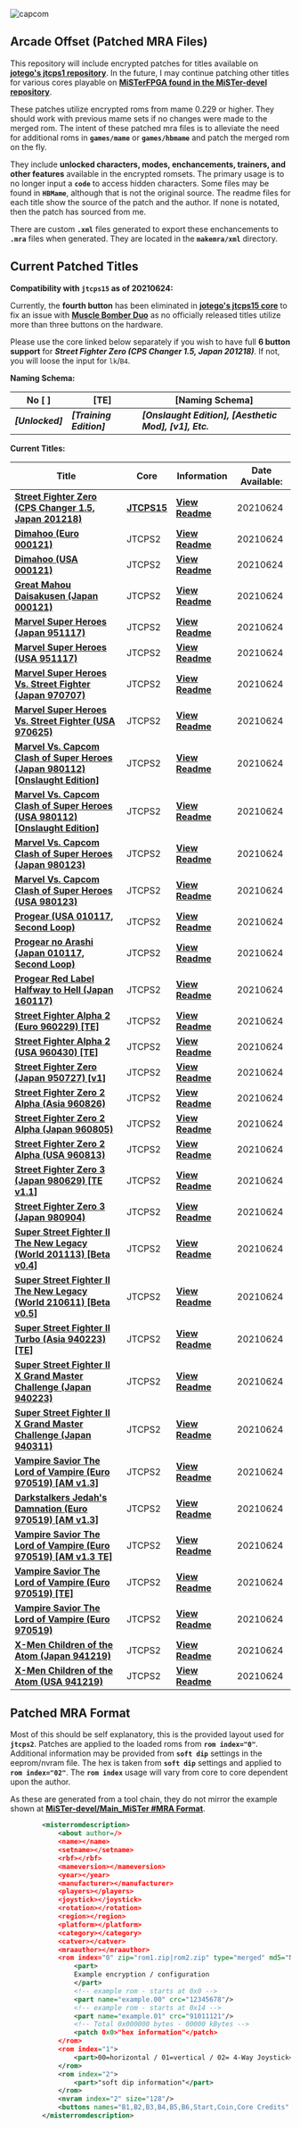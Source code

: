 ![capcom](https://user-images.githubusercontent.com/32810066/123269746-440cb600-d4cd-11eb-9e11-90ed7fc951d7.png)

## Arcade Offset (Patched MRA Files)

This repository will include encrypted patches for titles available on [**jotego's jtcps1 repository**](https://github.com/jotego/). In the future, I may continue patching other titles for various cores playable on [**MiSTerFPGA found in the MiSTer-devel repository**](https://github.com/MiSTer-devel).

These patches utilize encrypted roms from mame 0.229 or higher.  They should work with previous mame sets if no changes were made to the merged rom. The intent of these patched mra files is to alleviate the need for additional roms in **`games/mame`** or **`games/hbmame`** and patch the merged rom on the fly.

They include **unlocked characters, modes, enchancements, trainers, and other features** available in the encrypted romsets. The primary usage is to no longer input a **`code`** to access hidden characters. Some files may be found in **`HBMame`**, although that is not the original source. The readme files for each title show the source of the patch and the author. If none is notated, then the patch has sourced from me.

There are custom **`.xml`** files generated to export these enchancements to **`.mra`** files when generated. They are located in the **`makemra/xml`** directory.

## Current Patched Titles

**Compatibility with `jtcps15` as of 20210624:**

Currently, the **fourth button** has been eliminated in [**jotego's jtcps15 core**](https://github.com/jotego/jtbin/tree/master/mister/cps15) to fix an issue with [**Muscle Bomber Duo**](https://github.com/jotego/jtcps1/issues/99) as no officially released titles utilize more than three buttons on the hardware. 

Please use the core linked below separately if you wish to have full **6 button support** for ***Street Fighter Zero (CPS Changer 1.5, Japan 201218)***. If not, you will loose the input for `lk`/`B4`.

**Naming Schema:**

| **No [ ]**| **[TE]**| **[Naming Schema]**|
|---------------|-------------|-------------|
| ***[Unlocked]*** | ***[Training Edition]***  | ***[Onslaught Edition], [Aesthetic Mod], [v1], Etc.*** | 

**Current Titles:**

| Title         | Core        | Information                  | Date Available: |
|---------------|-------------|------------------------------|-----------------|
[**Street Fighter Zero (CPS Changer 1.5, Japan 201218)**](https://github.com/atrac17/Arcade_Offset/blob/main/release/_Arcade%20Offset/_CPS-Dash/Street%20Fighter%20Zero%20(CPS%20Changer%201.5%2C%20Japan%20201218).mra) | [**JTCPS15**](https://github.com/jotego/jtbin/blob/master/mister/cps15/releases/jtcps15_20210604.rbf) | [**View Readme**](https://github.com/atrac17/Arcade_Offset/blob/main/readme%20(individual)/CPS-Dash/Street%20Fighter%20Zero%20(CPS%20Changer%201.5%2C%20Japan%20201218).md) | 20210624 |
[**Dimahoo (Euro 000121)**](https://github.com/atrac17/Arcade_Offset/blob/main/release/_Arcade%20Offset/_CPS-2/_Unlocked/Dimahoo%20%28Euro%20000121%29%20%5BUnlocked%5D.mra) | JTCPS2 | [**View Readme**](https://github.com/atrac17/Arcade_Offset/blob/main/readme%20(individual)/CPS-2/Dimahoo%20(Euro%20000121)%20%5BUnlocked%5D.md) | 20210624 |
[**Dimahoo (USA 000121)**](https://github.com/atrac17/Arcade_Offset/blob/main/release/_Arcade%20Offset/_CPS-2/_Unlocked/Dimahoo%20%28USA%20000121%29%20%5BUnlocked%5D.mra) | JTCPS2 | [**View Readme**](https://github.com/atrac17/Arcade_Offset/blob/main/readme%20(individual)/CPS-2/Dimahoo%20(USA%20000121)%20%5BUnlocked%5D.md) | 20210624 |
[**Great Mahou Daisakusen (Japan 000121)**](https://github.com/atrac17/Arcade_Offset/blob/main/release/_Arcade%20Offset/_CPS-2/_Unlocked/Great%20Mahou%20Daisakusen%20%28Japan%20000121%29%20%5BUnlocked%5D.mra) | JTCPS2 | [**View Readme**](https://github.com/atrac17/Arcade_Offset/blob/main/readme%20(individual)/CPS-2/Great%20Mahou%20Daisakusen%20(Japan%20000121)%20%5BUnlocked%5D.md) | 20210624 |
[**Marvel Super Heroes (Japan 951117)**](https://github.com/atrac17/Arcade_Offset/blob/main/release/_Arcade%20Offset/_CPS-2/_Unlocked/Marvel%20Super%20Heroes%20(Japan%20951117)%20%5BUnlocked%5D.mra) | JTCPS2 | [**View Readme**](https://github.com/atrac17/Arcade_Offset/blob/main/readme%20(individual)/CPS-2/Marvel%20Super%20Heroes%20(Japan%20951117)%20%5BUnlocked%5D.md) | 20210624 |
[**Marvel Super Heroes (USA 951117)**](https://github.com/atrac17/Arcade_Offset/blob/main/release/_Arcade%20Offset/_CPS-2/_Unlocked/Marvel%20Super%20Heroes%20(USA%20951117)%20%5BUnlocked%5D.mra) | JTCPS2 | [**View Readme**](https://github.com/atrac17/Arcade_Offset/blob/main/readme%20(individual)/CPS-2/Marvel%20Super%20Heroes%20(USA%20951117)%20%5BUnlocked%5D.md) | 20210624 |
[**Marvel Super Heroes Vs. Street Fighter (Japan 970707)**](https://github.com/atrac17/Arcade_Offset/blob/main/release/_Arcade%20Offset/_CPS-2/_Unlocked/Marvel%20Super%20Heroes%20Vs.%20Street%20Fighter%20(Japan%20970707)%20%5BUnlocked%5D.mra) | JTCPS2 | [**View Readme**](https://github.com/atrac17/Arcade_Offset/blob/main/readme%20(individual)/CPS-2/Marvel%20Super%20Heroes%20Vs.%20Street%20Fighter%20(Japan%20970707)%20%5BUnlocked%5D.md) | 20210624 |
[**Marvel Super Heroes Vs. Street Fighter (USA 970625)**](https://github.com/atrac17/Arcade_Offset/blob/main/release/_Arcade%20Offset/_CPS-2/_Unlocked/Marvel%20Super%20Heroes%20Vs.%20Street%20Fighter%20(USA%20970625)%20%5BUnlocked%5D.mra) | JTCPS2 | [**View Readme**](https://github.com/atrac17/Arcade_Offset/blob/main/readme%20(individual)/CPS-2/Marvel%20Super%20Heroes%20Vs.%20Street%20Fighter%20(USA%20970625)%20%5BUnlocked%5D.md) | 20210624 |
[**Marvel Vs. Capcom Clash of Super Heroes (Japan 980112) [Onslaught Edition]**](https://github.com/atrac17/Arcade_Offset/blob/main/release/_Arcade%20Offset/_CPS-2/_Unlocked/Marvel%20Vs.%20Capcom%20Clash%20of%20Super%20Heroes%20(Japan%20980112)%20%5BOnslaught%20Edition%5D.mra) | JTCPS2 | [**View Readme**](https://github.com/atrac17/Arcade_Offset/blob/main/readme%20(individual)/CPS-2/Marvel%20Vs.%20Capcom%20Clash%20of%20Super%20Heroes%20(Japan%20980112)%20%5BOnslaught%20Edition%5D.md) | 20210624 |
[**Marvel Vs. Capcom Clash of Super Heroes (USA 980112) [Onslaught Edition]**](https://github.com/atrac17/Arcade_Offset/blob/main/release/_Arcade%20Offset/_CPS-2/_Unlocked/Marvel%20Vs.%20Capcom%20Clash%20of%20Super%20Heroes%20(USA%20980112)%20%5BOnslaught%20Edition%5D.mra) | JTCPS2 | [**View Readme**](https://github.com/atrac17/Arcade_Offset/blob/main/readme%20(individual)/CPS-2/Marvel%20Vs.%20Capcom%20Clash%20of%20Super%20Heroes%20(USA%20980112)%20%5BOnslaught%20Edition%5D.md) | 20210624 |
[**Marvel Vs. Capcom Clash of Super Heroes (Japan 980123)**](https://github.com/atrac17/Arcade_Offset/blob/main/release/_Arcade%20Offset/_CPS-2/_Unlocked/Marvel%20Vs.%20Capcom%20Clash%20of%20Super%20Heroes%20(Japan%20980123)%20%5BUnlocked%5D.mra) | JTCPS2 | [**View Readme**](https://github.com/atrac17/Arcade_Offset/blob/main/readme%20(individual)/CPS-2/Marvel%20Vs.%20Capcom%20Clash%20of%20Super%20Heroes%20(Japan%20980123)%20%5BUnlocked%5D.md) | 20210624 |
[**Marvel Vs. Capcom Clash of Super Heroes (USA 980123)**](https://github.com/atrac17/Arcade_Offset/blob/main/release/_Arcade%20Offset/_CPS-2/_Unlocked/Marvel%20Vs.%20Capcom%20Clash%20of%20Super%20Heroes%20(USA%20980123)%20%5BUnlocked%5D.mra) | JTCPS2 | [**View Readme**](https://github.com/atrac17/Arcade_Offset/blob/main/readme%20(individual)/CPS-2/Marvel%20Vs.%20Capcom%20Clash%20of%20Super%20Heroes%20(USA%20980123)%20%5BUnlocked%5D.md) | 20210624 |
[**Progear (USA 010117, Second Loop)**](https://github.com/atrac17/Arcade_Offset/blob/main/release/_Arcade%20Offset/_CPS-2/_Unlocked/Progear%20(USA%20010117%2C%20Second%20Loop)%20%5BUnlocked%5D.mra) | JTCPS2 | [**View Readme**](https://github.com/atrac17/Arcade_Offset/blob/main/readme%20(individual)/CPS-2/Progear%20(USA%20010117%2C%20Second%20Loop)%20%5BUnlocked%5D.md) | 20210624 |
[**Progear no Arashi (Japan 010117, Second Loop)**](https://github.com/atrac17/Arcade_Offset/blob/main/release/_Arcade%20Offset/_CPS-2/_Unlocked/Progear%20no%20Arashi%20(Japan%20010117%2C%20Second%20Loop)%20%5BUnlocked%5D.mra) | JTCPS2 | [**View Readme**](https://github.com/atrac17/Arcade_Offset/blob/main/readme%20(individual)/CPS-2/Progear%20no%20Arashi%20(Japan%20010117%2C%20Second%20Loop)%20%5BUnlocked%5D.md) | 20210624 |
[**Progear Red Label Halfway to Hell (Japan 160117)**](https://github.com/atrac17/Arcade_Offset/blob/main/release/_Arcade%20Offset/_CPS-2/Progear%20Red%20Label%20Halfway%20to%20Hell%20(Japan%20160117).mra) | JTCPS2 | [**View Readme**](https://github.com/atrac17/Arcade_Offset/blob/main/readme%20(individual)/CPS-2/Progear%20Red%20Label%20Halfway%20to%20Hell%20(Japan%20160117).md) | 20210624 |
[**Street Fighter Alpha 2 (Euro 960229) [TE]**](https://github.com/atrac17/Arcade_Offset/blob/main/release/_Arcade%20Offset/_CPS-2/_Training/Street%20Fighter%20Alpha%202%20(Euro%20960229)%20%5BTraining%20Edition%5D.mra) | JTCPS2 | [**View Readme**](https://github.com/atrac17/Arcade_Offset/blob/main/readme%20(individual)/CPS-2/Street%20Fighter%20Alpha%202%20(Euro%20960229)%20%5BTraining%20Edition%5D.md) | 20210624 |
[**Street Fighter Alpha 2 (USA 960430) [TE]**](https://github.com/atrac17/Arcade_Offset/blob/main/release/_Arcade%20Offset/_CPS-2/_Training/Street%20Fighter%20Alpha%202%20(USA%20960430)%20%5BTraining%20Edition%5D.mra) | JTCPS2 | [**View Readme**](https://github.com/atrac17/Arcade_Offset/blob/main/readme%20(individual)/CPS-2/Street%20Fighter%20Alpha%202%20(USA%20960430)%20%5BTraining%20Edition%5D.md) | 20210624 |
[**Street Fighter Zero (Japan 950727) [v1]**](https://github.com/atrac17/Arcade_Offset/blob/main/release/_Arcade%20Offset/_CPS-2/_Unlocked/Street%20Fighter%20Zero%20(Japan%20950727)%20%5BUnlocked%20v1%5D.mra) | JTCPS2 | [**View Readme**](https://github.com/atrac17/Arcade_Offset/blob/main/readme%20(individual)/CPS-2/Street%20Fighter%20Zero%20(Japan%20950727)%20%5BUnlocked%20v1%5D.md) | 20210624 |
[**Street Fighter Zero 2 Alpha (Asia 960826)**](https://github.com/atrac17/Arcade_Offset/blob/main/release/_Arcade%20Offset/_CPS-2/_Unlocked/Street%20Fighter%20Zero%202%20Alpha%20(Asia%20960826)%20%5BUnlocked%5D.mra) | JTCPS2 | [**View Readme**](https://github.com/atrac17/Arcade_Offset/blob/main/readme%20(individual)/CPS-2/Street%20Fighter%20Zero%202%20Alpha%20(Asia%20960826)%20%5BUnlocked%5D.md) | 20210624 |
[**Street Fighter Zero 2 Alpha (Japan 960805)**](https://github.com/atrac17/Arcade_Offset/blob/main/release/_Arcade%20Offset/_CPS-2/_Unlocked/Street%20Fighter%20Zero%202%20Alpha%20(Japan%20960805)%20%5BUnlocked%5D.mra) | JTCPS2 | [**View Readme**](https://github.com/atrac17/Arcade_Offset/blob/main/readme%20(individual)/CPS-2/Street%20Fighter%20Zero%202%20Alpha%20(Japan%20960805)%20%5BUnlocked%5D.md) | 20210624 |
[**Street Fighter Zero 2 Alpha (USA 960813)**](https://github.com/atrac17/Arcade_Offset/blob/main/release/_Arcade%20Offset/_CPS-2/_Unlocked/Street%20Fighter%20Zero%202%20Alpha%20(USA%20960813)%20%5BUnlocked%5D.mra) | JTCPS2 | [**View Readme**](https://github.com/atrac17/Arcade_Offset/blob/main/readme%20(individual)/CPS-2/Street%20Fighter%20Zero%202%20Alpha%20(USA%20960813)%20%5BUnlocked%5D.md) | 20210624 |
[**Street Fighter Zero 3 (Japan 980629) [TE v1.1]**](https://github.com/atrac17/Arcade_Offset/blob/main/release/_Arcade%20Offset/_CPS-2/_Training/Street%20Fighter%20Zero%203%20(Japan%20980629)%20%5BTraining%20Edition%20v1.1%5D.mra) | JTCPS2 | [**View Readme**](https://github.com/atrac17/Arcade_Offset/blob/main/readme%20(individual)/CPS-2/Street%20Fighter%20Zero%203%20(Japan%20980629)%20%5BTraining%20Edition%20v1.1%5D.md) | 20210624 |
[**Street Fighter Zero 3 (Japan 980904)**](https://github.com/atrac17/Arcade_Offset/blob/main/release/_Arcade%20Offset/_CPS-2/_Unlocked/Street%20Fighter%20Zero%203%20(Japan%20980904)%20%5BUnlocked%5D.mra) | JTCPS2 | [**View Readme**](https://github.com/atrac17/Arcade_Offset/blob/main/readme%20(individual)/CPS-2/Street%20Fighter%20Zero%203%20(Japan%20980904)%20%5BUnlocked%5D.md) | 20210624 |
[**Super Street Fighter II The New Legacy (World 201113) [Beta v0.4]**](https://github.com/atrac17/Arcade_Offset/blob/main/release/_Arcade%20Offset/_CPS-2/Super%20Street%20Fighter%20II%20The%20New%20Legacy%20(World%20201113)%20%5BBeta%20v0.4%5D.mra) | JTCPS2 | [**View Readme**](https://github.com/atrac17/Arcade_Offset/blob/main/readme%20(individual)/CPS-2/Super%20Street%20Fighter%20II%20The%20New%20Legacy%20(World%20201113)%20%5BBeta%20v0.4%5D.md) | 20210624 |
[**Super Street Fighter II The New Legacy (World 210611) [Beta v0.5]**](https://github.com/atrac17/Arcade_Offset/blob/main/release/_Arcade%20Offset/_CPS-2/Super%20Street%20Fighter%20II%20The%20New%20Legacy%20(World%20210611)%20%5BBeta%20v0.5%5D.mra) | JTCPS2 | [**View Readme**](https://github.com/atrac17/Arcade_Offset/blob/main/readme%20(individual)/CPS-2/Super%20Street%20Fighter%20II%20The%20New%20Legacy%20(World%20210611)%20%5BBeta%20v0.5%5D.md) | 20210624 |
[**Super Street Fighter II Turbo (Asia 940223) [TE]**](https://github.com/atrac17/Arcade_Offset/blob/main/release/_Arcade%20Offset/_CPS-2/_Training/Super%20Street%20Fighter%20II%20Turbo%20(Asia%20940223)%20%5BTraining%20Edition%5D.mra) | JTCPS2 | [**View Readme**](https://github.com/atrac17/Arcade_Offset/blob/main/readme%20(individual)/CPS-2/Super%20Street%20Fighter%20II%20Turbo%20(Asia%20940223)%20%5BTraining%20Edition%5D.md) | 20210624 |
[**Super Street Fighter II X Grand Master Challenge (Japan 940223)**](https://github.com/atrac17/Arcade_Offset/blob/main/release/_Arcade%20Offset/_CPS-2/_Unlocked/Super%20Street%20Fighter%20II%20X%20Grand%20Master%20Challenge%20(Japan%20940223)%20%5BFree%20Play%5D.mra) | JTCPS2 | [**View Readme**](https://github.com/atrac17/Arcade_Offset/blob/main/readme%20(individual)/CPS-2/Super%20Street%20Fighter%20II%20X%20Grand%20Master%20Challenge%20(Japan%20940223)%20%5BFree%20Play%5D.md) | 20210624 |
[**Super Street Fighter II X Grand Master Challenge (Japan 940311)**](https://github.com/atrac17/Arcade_Offset/blob/main/release/_Arcade%20Offset/_CPS-2/_Unlocked/Super%20Street%20Fighter%20II%20X%20Grand%20Master%20Challenge%20(Japan%20940311)%20%5BFree%20Play%5D.mra) | JTCPS2 | [**View Readme**](https://github.com/atrac17/Arcade_Offset/blob/main/readme%20(individual)/CPS-2/Super%20Street%20Fighter%20II%20X%20Grand%20Master%20Challenge%20(Japan%20940311)%20%5BFree%20Play%5D.md) | 20210624 |
[**Vampire Savior The Lord of Vampire (Euro 970519) [AM v1.3]**](https://github.com/atrac17/Arcade_Offset/blob/main/release/_Arcade%20Offset/_CPS-2/_Unlocked/Vampire%20Savior%20The%20Lord%20of%20Vampire%20(Euro%20970519)%20%5BAesthetic%20Mod%20v1.3%5D.mra) | JTCPS2 | [**View Readme**](https://github.com/atrac17/Arcade_Offset/blob/main/readme%20(individual)/CPS-2/Vampire%20Savior%20The%20Lord%20of%20Vampire%20(Euro%20970519)%20%5BAesthetic%20Mod%20v1.3%5D.md) | 20210624 |
[**Darkstalkers Jedah's Damnation (Euro 970519) [AM v1.3]**](https://github.com/atrac17/Arcade_Offset/blob/main/release/_Arcade%20Offset/_CPS-2/_Unlocked/Darkstalkers%20Jedahs%20Damnation%20(Euro%20970519)%20%5BAesthetic%20Mod%20v1.3%5D.mra) | JTCPS2 | [**View Readme**](https://github.com/atrac17/Arcade_Offset/blob/main/readme%20(individual)/CPS-2/Darkstalkers%20Jedah's%20Damnation%20(Euro%20970519)%20%5BAesthetic%20Mod%20v1.3%5D.md) | 20210624 |
[**Vampire Savior The Lord of Vampire (Euro 970519) [AM v1.3 TE]**](https://github.com/atrac17/Arcade_Offset/blob/main/release/_Arcade%20Offset/_CPS-2/_Training/Vampire%20Savior%20The%20Lord%20of%20Vampire%20(Euro%20970519)%20%5BAesthetic%20Mod%20v1.3%20Training%20Edition%5D.mra) | JTCPS2 | [**View Readme**](https://github.com/atrac17/Arcade_Offset/blob/main/readme%20(individual)/CPS-2/Vampire%20Savior%20The%20Lord%20of%20Vampire%20(Euro%20970519)%20%5BAesthetic%20Mod%20v1.3%20Training%20Edition%5D.md) | 20210624 |
[**Vampire Savior The Lord of Vampire (Euro 970519) [TE]**](https://github.com/atrac17/Arcade_Offset/blob/main/release/_Arcade%20Offset/_CPS-2/_Training/Vampire%20Savior%20The%20Lord%20of%20Vampire%20(Euro%20970519)%20%5BTraining%20Edition%5D.mra) | JTCPS2 | [**View Readme**](https://github.com/atrac17/Arcade_Offset/blob/main/readme%20(individual)/CPS-2/Vampire%20Savior%20The%20Lord%20of%20Vampire%20(Euro%20970519)%20%5BTraining%20Edition%5D.md) | 20210624 |
[**Vampire Savior The Lord of Vampire (Euro 970519)**](https://github.com/atrac17/Arcade_Offset/blob/main/release/_Arcade%20Offset/_CPS-2/_Unlocked/Vampire%20Savior%20The%20Lord%20of%20Vampire%20(Euro%20970519)%20%5BUnlocked%5D.mra) | JTCPS2 | [**View Readme**](https://github.com/atrac17/Arcade_Offset/blob/main/readme%20(individual)/CPS-2/Vampire%20Savior%20The%20Lord%20of%20Vampire%20(Euro%20970519)%20%5BUnlocked%5D.md) | 20210624 |
[**X-Men Children of the Atom (Japan 941219)**](https://github.com/atrac17/Arcade_Offset/blob/main/release/_Arcade%20Offset/_CPS-2/_Unlocked/X-Men%20Children%20of%20the%20Atom%20(Japan%20941219)%20%5BUnlocked%5D.mra) | JTCPS2 | [**View Readme**](https://github.com/atrac17/Arcade_Offset/blob/main/readme%20(individual)/CPS-2/X-Men%20Children%20of%20the%20Atom%20(Japan%20941219)%20%5BUnlocked%5D.md) | 20210624 |
[**X-Men Children of the Atom (USA 941219)**](https://github.com/atrac17/Arcade_Offset/blob/main/release/_Arcade%20Offset/_CPS-2/_Unlocked/X-Men%20Children%20of%20the%20Atom%20(USA%20941219)%20%5BUnlocked%5D.mra) | JTCPS2 | [**View Readme**](https://github.com/atrac17/Arcade_Offset/blob/main/readme%20(individual)/CPS-2/X-Men%20Children%20of%20the%20Atom%20(USA%20941219)%20%5BUnlocked%5D.md) | 20210624 |


## Patched MRA Format

Most of this should be self explanatory, this is the provided layout used for **`jtcps2`**. Patches are applied to the loaded roms from **`rom index="0"`**. Additional information may be provided from **`soft dip`** settings in the eeprom/nvram file. The hex is taken from **`soft dip`** settings and applied to **`rom index="02"`**. The  **`rom index`** usage will vary from core to core dependent upon the author.

As these are generated from a tool chain, they do not mirror the example shown at [**MiSTer-devel/Main_MiSTer #MRA Format**](https://github.com/MiSTer-devel/Main_MiSTer/wiki/Arcade-Roms-and-MRA-files#mra-format).

```xml
        <misterromdescription>
            <about author=/>
            <name></name>
            <setname></setname>
            <rbf></rbf>
            <mameversion></mameversion>
            <year></year>
            <manufacturer></manufacturer>
            <players></players>
            <joystick></joystick>
            <rotation></rotation>
            <region></region>
            <platform></platform>
            <category></category>
            <catver></catver>
            <mraauthor></mraauthor>
            <rom index="0" zip="rom1.zip|rom2.zip" type="merged" md5="None" address="0x30000000">
                <part>
                Example encryption / configuration
                </part>
                <!-- example rom - starts at 0x0 -->
                <part name="example.00" crc="12345678"/>
                <!-- example rom - starts at 0x14 -->
                <part name="example.01" crc="91011121"/>
                <!-- Total 0x000000 bytes - 00000 kBytes -->
                <patch 0x0>"hex information"</patch>
            </rom>
            <rom index="1">
                <part>00=horizontal / 01=vertical / 02= 4-Way Joystick</part>
            </rom>
            <rom index="2">
                <part>"soft dip information"</part>
            </rom>
            <nvram index="2" size="128"/>
            <buttons names="B1,B2,B3,B4,B5,B6,Start,Coin,Core Credits" default="Y,X,B,A,L,R,Select,Start,-" count="6"/>
        </misterromdescription>
```
